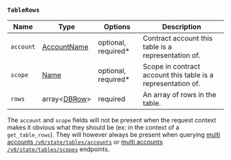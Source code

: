 
### `TableRows`

Name | Type | Options | Description
-----|------|---------|------------
`account` | [AccountName](#type-AccountName) | optional, required* | Contract account this table is a representation of.
`scope` | [Name](#type-Name) | optional, required* | Scope in contract account this table is a representation of.
`rows` | array&lt;[DBRow](#type-DBRow)&gt; | required | An array of rows in the table.

The `account` and `scope` fields will not be present when the request context makes it obvious what they should be (ex: in the context of a `get_table_rows`). They will however always be present when querying [multi accounts `/v0/state/tables/accounts`](#rest-get-v0-state-tables-accounts) or [multi accounts `/v0/state/tables/scopes`](#rest-get-v0-state-tables-scopes) endpoints.
